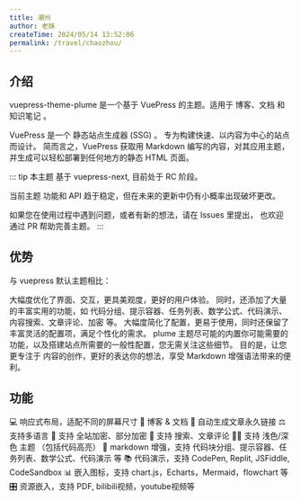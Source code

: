 ```yaml
---
title: 潮州
author: 老妹
createTime: 2024/05/14 13:52:06
permalink: /travel/chaozhou/
---
```

## 介绍
vuepress-theme-plume 是一个基于 VuePress 的主题。适用于 博客、文档 和 知识笔记 。

VuePress 是一个 静态站点生成器 (SSG) 。 专为构建快速、以内容为中心的站点而设计。 简而言之，VuePress 获取用 Markdown 编写的内容，对其应用主题，并生成可以轻松部署到任何地方的静态 HTML 页面。

::: tip 本主题 基于 vuepress-next, 目前处于 RC 阶段。

当前主题 功能和 API 趋于稳定，但在未来的更新中仍有小概率出现破坏更改。

如果您在使用过程中遇到问题，或者有新的想法，请在 Issues 里提出， 也欢迎 通过 PR 帮助完善主题。 
:::

## 优势
与 vuepress 默认主题相比：

大幅度优化了界面、交互，更具美观度，更好的用户体验。
同时，还添加了大量的丰富实用的功能，如 代码分组、提示容器、任务列表、数学公式、代码演示、 内容搜索、文章评论、加密 等。
大幅度简化了配置，更易于使用，同时还保留了丰富灵活的配置项，满足个性化的需求。
plume 主题尽可能的内置你可能需要的功能，以及搭建站点所需要的一般性配置，您无需关注这些细节。 目的是，让您更专注于 内容的创作，更好的表达你的想法，享受 Markdown 增强语法带来的便利。

## 功能
💻 响应式布局，适配不同的屏幕尺寸
📖 博客 & 文档
🔗 自动生成文章永久链接
⚖ 支持多语言
🔑 支持 全站加密、部分加密
👀 支持 搜索、文章评论
👨‍💻‍ 支持 浅色/深色 主题 （包括代码高亮）
📠 markdown 增强，支持 代码块分组、提示容器、任务列表、数学公式、代码演示 等
📚 代码演示，支持 CodePen, Replit, JSFiddle, CodeSandbox
📊 嵌入图标，支持 chart.js，Echarts，Mermaid，flowchart 等
🎛 资源嵌入，支持 PDF, bilibili视频，youtube视频等